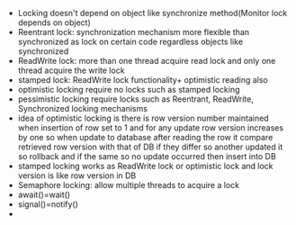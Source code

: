 - Locking doesn't depend on object like synchronize method(Monitor lock depends on object)
- Reentrant lock: synchronization mechanism more flexible than synchronized as lock on certain code regardless objects like synchronized
- ReadWrite lock: more than one thread acquire read lock and only one thread acquire the write lock
- stamped lock: ReadWrite lock functionality+ optimistic reading also
- optimistic locking require no locks  such as stamped locking
- pessimistic locking require locks such as Reentrant, ReadWrite, Synchronized locking mechanisms
- idea of optimistic locking is there is row version number maintained when insertion of row set to 1 and for any update row version increases by one so when update to database after reading the row it compare retrieved row version with that of DB if they differ so another updated it so rollback and if the same so no update occurred then insert into DB
- stamped locking works as ReadWrite lock or optimistic lock and lock version is like row version in DB
- Semaphore locking: allow multiple threads to acquire a lock
- await()=wait()
- signal()=notify()
- 